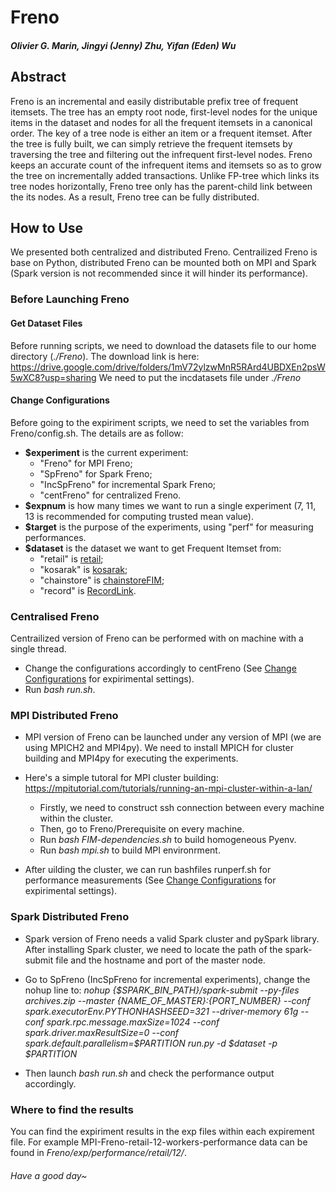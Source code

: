 # Freno
##### Olivier G. Marin, Jingyi (Jenny) Zhu, Yifan (Eden) Wu

<a name="Abs"></a>
## Abstract
  Freno is an incremental and easily distributable prefix tree of frequent itemsets. The tree has an empty root node, first-level nodes for the unique items in the dataset and nodes for all the frequent itemsets in a canonical order. The key of a tree node is either an item or a frequent itemset. After the tree is fully built, we can simply retrieve the frequent itemsets by traversing the tree and filtering out the infrequent first-level nodes. Freno keeps an accurate count of the infrequent items and itemsets so as to grow the tree on incrementally added transactions. Unlike FP-tree which links its tree nodes horizontally, Freno tree only has the parent-child link between the its nodes. As a result, Freno tree can be fully distributed.

## How to Use
  We presented both centralized and distributed Freno. Centrailized Freno is base on Python, distributed Freno can be mounted both on MPI and Spark (Spark version is not recommended since it will hinder its performance). 

### Before Launching Freno

<a name="DS"></a>
#### Get Dataset Files
  Before running scripts, we need to download the datasets file to our home directory (_./Freno_). 
  The download link is here: https://drive.google.com/drive/folders/1mV72ylzwMnR5RArd4UBDXEn2psW5wXC8?usp=sharing
  We need to put the incdatasets file under _./Freno_

  
<a name="Config"></a>
#### Change Configurations
  Before going to the expiriment scripts, we need to set the variables from Freno/config.sh. The details are as follow:
   * **$experiment** is the current experiment: 
     + "Freno" for MPI Freno; 
     + "SpFreno" for Spark Freno; 
     + "IncSpFreno" for incremental Spark Freno; 
     + "centFreno" for centralized Freno.
   * **$expnum** is how many times we want to run a single experiment (7, 11, 13 is recommended for computing trusted mean value).
   * **$target** is the purpose of the experiments, using "perf" for measuring performances.
   * **$dataset** is the dataset we want to get Frequent Itemset from: 
     + "retail" is [retail](http://www.philippe-fournier-viger.com/spmf/datasets/retail.txt);
     + "kosarak" is [kosarak](http://www.philippe-fournier-viger.com/spmf/datasets/kosarak.dat);
     + "chainstore" is [chainstoreFIM](http://www.philippe-fournier-viger.com/spmf/datasets/chainstoreFIM.txt);
     + "record" is [RecordLink](http://www.philippe-fournier-viger.com/spmf/datasets/RecordLink.txt).


<a name="CentFreno"></a>
### Centralised Freno
  Centrailized version of Freno can be performed with on machine with a single thread. 
  * Change the configurations accordingly to centFreno (See [Change Configurations](#Config) for expirimental settings).
  * Run _bash run.sh_.

<a name="MPIFreno"></a>
### MPI Distributed Freno
  * MPI version of Freno can be launched under any version of MPI (we are using MPICH2 and MPI4py). We need to install MPICH for cluster building and MPI4py for executing the experiments. 
  * Here's a simple tutoral for MPI cluster building: https://mpitutorial.com/tutorials/running-an-mpi-cluster-within-a-lan/
    + Firstly, we need to construct ssh connection between every machine within the cluster.
    + Then, go to Freno/Prerequisite on every machine.
    + Run _bash FIM-dependencies.sh_ to build homogeneous Pyenv.
    + Run _bash mpi.sh_ to build MPI environrment.
  
  * After uilding the cluster, we can run bashfiles runperf.sh for performance measurements (See [Change Configurations](#Config) for expirimental settings).
  

<a name="SpFreno"></a>
### Spark Distributed Freno
  * Spark version of Freno needs a valid Spark cluster and pySpark library. After installing Spark cluster, we need to locate the path of the spark-submit file and the hostname and port of the master node.
  * Go to SpFreno (IncSpFreno for incremental experiments), change the nohup line to:
    _nohup {$SPARK_BIN_PATH}/spark-submit --py-files archives.zip --master {NAME_OF_MASTER}:{PORT_NUMBER} --conf spark.executorEnv.PYTHONHASHSEED=321 --driver-memory 61g --conf spark.rpc.message.maxSize=1024 --conf spark.driver.maxResultSize=0 --conf spark.default.parallelism=$PARTITION run.py -d $dataset -p $PARTITION_
    
  * Then launch _bash run.sh_ and check the performance output accordingly.
    
### Where to find the results
You can find the expiriment results in the exp files within each expirement file. For example MPI-Freno-retail-12-workers-performance data can be found in _Freno/exp/performance/retail/12/_.


###### Have a good day~
